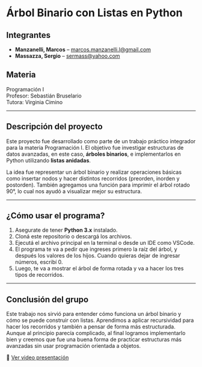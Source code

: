# Árbol Binario con Listas en Python

## Integrantes

- **Manzanelli, Marcos** – marcos.manzanelli.l@gmail.com  
- **Massazza, Sergio** – sermass@yahoo.com  

## Materia

Programación I  
Profesor: Sebastián Bruselario  
Tutora: Virginia Cimino

---

## Descripción del proyecto

Este proyecto fue desarrollado como parte de un trabajo práctico integrador para la materia Programación I. El objetivo fue investigar estructuras de datos avanzadas, en este caso, **árboles binarios**, e implementarlos en Python utilizando **listas anidadas**.

La idea fue representar un árbol binario y realizar operaciones básicas como insertar nodos y hacer distintos recorridos (preorden, inorden y postorden). También agregamos una función para imprimir el árbol rotado 90°, lo cual nos ayudó a visualizar mejor su estructura.

---

## ¿Cómo usar el programa?

1. Asegurate de tener **Python 3.x** instalado.
2. Cloná este repositorio o descargá los archivos.
3. Ejecutá el archivo principal en la terminal o desde un IDE como VSCode.
4. El programa te va a pedir que ingreses primero la raíz del árbol, y después los valores de los hijos. Cuando quieras dejar de ingresar números, escribí 0.
5. Luego, te va a mostrar el árbol de forma rotada y va a hacer los tres tipos de recorridos.

---

## Conclusión del grupo

Este trabajo nos sirvió para entender cómo funciona un árbol binario y cómo se puede construir con listas. Aprendimos a aplicar recursividad para hacer los recorridos y también a pensar de forma más estructurada. Aunque al principio parecía complicado, al final logramos implementarlo bien y creemos que fue una buena forma de practicar estructuras más avanzadas sin usar programación orientada a objetos.


🎥 [Ver video presentación](https://youtu.be/Pa14v28DOdw)
